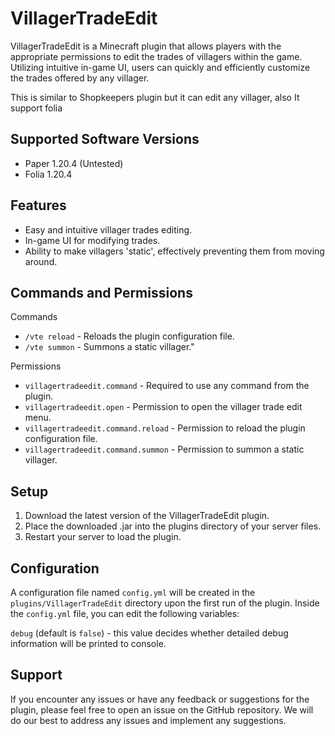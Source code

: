 # VillagerTradeEdit

VillagerTradeEdit is a Minecraft plugin that allows players with the appropriate permissions to edit the trades of villagers within the game. Utilizing intuitive in-game UI, users can quickly and efficiently customize the trades offered by any villager.

This is similar to Shopkeepers plugin but it can edit any villager, also It support folia

## Supported Software Versions
- Paper 1.20.4 (Untested)
- Folia 1.20.4

## Features

- Easy and intuitive villager trades editing.
- In-game UI for modifying trades.
- Ability to make villagers 'static', effectively preventing them from moving around.

## Commands and Permissions

Commands

- `/vte reload` - Reloads the plugin configuration file.
- `/vte summon` - Summons a static villager."

Permissions

- `villagertradeedit.command` - Required to use any command from the plugin.
- `villagertradeedit.open` - Permission to open the villager trade edit menu.
- `villagertradeedit.command.reload` - Permission to reload the plugin configuration file.
- `villagertradeedit.command.summon` - Permission to summon a static villager.

## Setup

1. Download the latest version of the VillagerTradeEdit plugin.
2. Place the downloaded .jar into the plugins directory of your server files.
3. Restart your server to load the plugin.

## Configuration

A configuration file named `config.yml` will be created in the `plugins/VillagerTradeEdit` directory upon the first run of the plugin. Inside the `config.yml` file, you can edit the following variables:

`debug` (default is `false`) - this value decides whether detailed debug information will be printed to console.

## Support

If you encounter any issues or have any feedback or suggestions for the plugin, please feel free to open an issue on the GitHub repository. We will do our best to address any issues and implement any suggestions.

